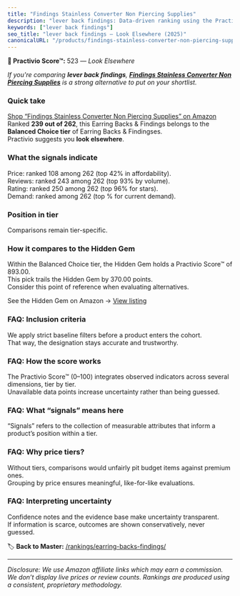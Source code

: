 ```yaml
---
title: "Findings Stainless Converter Non Piercing Supplies"
description: "lever back findings: Data-driven ranking using the Practivio Score™. Positioned by quality, value, demand, findability, momentum."
keywords: ["lever back findings"]
seo_title: "lever back findings — Look Elsewhere (2025)"
canonicalURL: "/products/findings-stainless-converter-non-piercing-supplies-B0DRHN8H5K/"
---
```


**🚫 Practivio Score™:** 523 — _Look Elsewhere_


*If you're comparing **lever back findings**, **[Findings Stainless Converter Non Piercing Supplies](https://www.amazon.com/dp/B0DRHN8H5K?tag=practivio-20)** is a strong alternative to put on your shortlist.*
### Quick take
[Shop “Findings Stainless Converter Non Piercing Supplies” on Amazon](https://www.amazon.com/dp/B0DRHN8H5K?tag=practivio-20)
Ranked **239 out of 262**, this Earring Backs & Findings belongs to the **Balanced Choice tier** of Earring Backs & Findingses.  
Practivio suggests you **look elsewhere**.

### What the signals indicate
Price: ranked 108 among 262 (top 42% in affordability).  
Reviews: ranked 243 among 262 (top 93% by volume).  
Rating: ranked 250 among 262 (top 96% for stars).  
Demand: ranked  among 262 (top % for current demand).

### Position in tier
Comparisons remain tier-specific.

### How it compares to the Hidden Gem
Within the Balanced Choice tier, the Hidden Gem holds a Practivio Score™ of 893.00.  
This pick trails the Hidden Gem by 370.00 points.  
Consider this point of reference when evaluating alternatives.  

See the Hidden Gem on Amazon → [View listing](https://www.amazon.com/dp/B083428HLR?tag=practivio-20)

### FAQ: Inclusion criteria
We apply strict baseline filters before a product enters the cohort.  
That way, the designation stays accurate and trustworthy.

### FAQ: How the score works
The Practivio Score™ (0–100) integrates observed indicators across several dimensions, tier by tier.  
Unavailable data points increase uncertainty rather than being guessed.

### FAQ: What “signals” means here
“Signals” refers to the collection of measurable attributes that inform a product’s position within a tier.

### FAQ: Why price tiers?
Without tiers, comparisons would unfairly pit budget items against premium ones.  
Grouping by price ensures meaningful, like-for-like evaluations.

### FAQ: Interpreting uncertainty
Confidence notes and the evidence base make uncertainty transparent.  
If information is scarce, outcomes are shown conservatively, never guessed.


🏷️ **Back to Master:** [/rankings/earring-backs-findings/](/rankings/earring-backs-findings/)

---
_Disclosure: We use Amazon affiliate links which may earn a commission. We don’t display live prices or review counts. Rankings are produced using a consistent, proprietary methodology._
